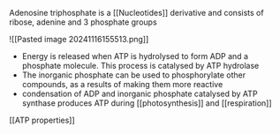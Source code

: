 Adenosine triphosphate is a [[Nucleotides]] derivative and consists of ribose, adenine and 3 phosphate groups

![[Pasted image 20241116155513.png]]

+ Energy is released when ATP is hydrolysed to form ADP and a phosphate molecule. This process is catalysed by ATP hydrolase
+ The inorganic phosphate can be used to phosphorylate other compounds, as a results of making them more reactive 
+ condensation of ADP and inorganic phosphate catalysed by ATP synthase produces ATP during [[photosynthesis]] and [[respiration]]

[[ATP properties]]